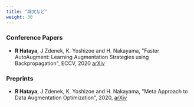```yaml
---
title: "論文など"
weight: 30
---
```


### Conference Papers

* **R Hataya**, J Zdenek, K. Yoshizoe and H. Nakayama, "Faster AutoAugment: Learning Augmentation Strategies using Backpropagation", ECCV, 2020 [arXiv](https://arxiv.org/abs/1911.06987)

### Preprints

* **R Hataya**, J Zdenek, K. Yoshizoe and H. Nakayama, "Meta Approach to Data Augmentation Optimization", 2020, [arXiv](https://arxiv.org/abs/2006.07965)